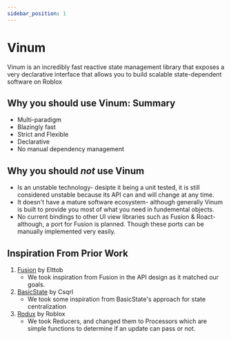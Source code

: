 ```yaml
---
sidebar_position: 1
---
```


# Vinum
Vinum is an incredibly fast reactive state management library that exposes a very declarative interface that allows you to build scalable state-dependent software on Roblox

## Why you should use Vinum: Summary
* Multi-paradigm
* Blazingly fast
* Strict and Flexible
* Declarative
* No manual dependency management

## Why you should ***not*** use Vinum
* Is an unstable technology- desipte it being a unit tested, it is still considered unstable because its API can and will change at any time.
* It doesn't have a mature software ecosystem- although generally Vinum is built to provide you most of what you need in fundemental objects.
* No current bindings to other UI view libraries such as Fusion & Roact- although, a port for Fusion is planned. Though these ports can be manually implemented very easily.

## Inspiration From Prior Work
1. [Fusion](https://elttob.uk/Fusion) by Elttob
    * We took inspiration from Fusion in the API design as it matched our goals.
2. [BasicState](https://github.com/csqrl/BasicState) by Csqrl
    * We took some inspiration from BasicState's approach for state centralization
3. [Rodux](https://roblox.github.io/rodux/) by Roblox
    * We took Reducers, and changed them to Processors which are simple functions to determine if an update can pass or not.